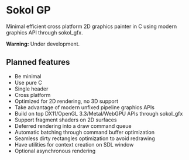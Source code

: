 # Sokol GP

Minimal efficient cross platform 2D graphics painter in C 
using modern graphics API through sokol_gfx.

**Warning:** Under development.

## Planned features

* Be minimal
* Use pure C
* Single header
* Cross platform
* Optimized for 2D rendering, no 3D support
* Take advantage of modern unfixed pipeline graphics APIs
* Build on top DX11/OpenGL 3.3/Metal/WebGPU APIs through sokol_gfx
* Support fragment shaders on 2D surfaces
* Deferred rendering into a draw command queue
* Automatic batching through command buffer optimization
* Seamless dirty rectangles optimization to avoid redrawing
* Have utilities for context creation on SDL window
* Optional asynchronous rendering
